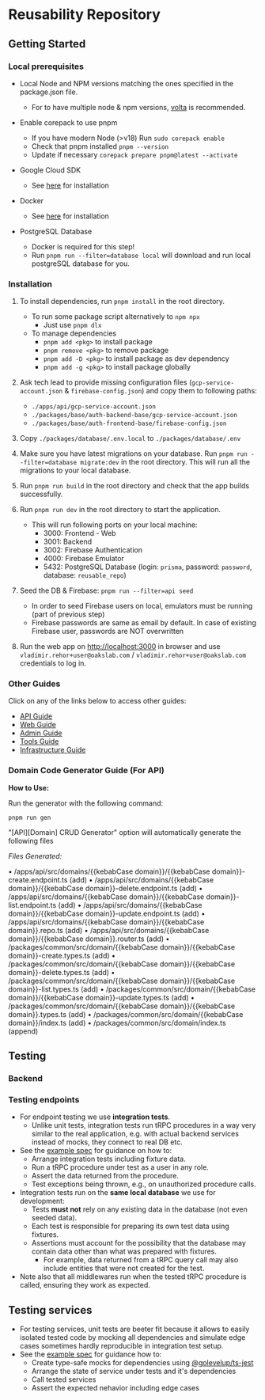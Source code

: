 # Reusability Repository

## Getting Started

### Local prerequisites

- Local Node and NPM versions matching the ones specified in the package.json file.

  - For to have multiple node & npm versions, [volta](https://volta.sh/) is recommended.

- Enable corepack to use pnpm

  - If you have modern Node (>v18) Run `sudo corepack enable`
  - Check that pnpm installed `pnpm --version`
  - Update if necessary `corepack prepare pnpm@latest --activate`

- Google Cloud SDK

  - See [here](https://cloud.google.com/sdk/docs/install) for installation

- Docker

  - See [here](https://www.docker.com/) for installation

- PostgreSQL Database
  - Docker is required for this step!
  - Run `pnpm run --filter=database local` will download and run local postgreSQL database for you.

### Installation

1. To install dependencies, run `pnpm install` in the root directory.

   - To run some package script alternatively to `npm npx`
     - Just use `pnpm dlx`
   - To manage dependencies
     - `pnpm add <pkg>` to install package
     - `pnpm remove <pkg>` to remove package
     - `pnpm add -D <pkg>` to install package as dev dependency
     - `pnpm add -g <pkg>` to install package globally

2. Ask tech lead to provide missing configuration files (`gcp-service-account.json` & `firebase-config.json`) and copy them to following paths:

   - `./apps/api/gcp-service-account.json`
   - `./packages/base/auth-backend-base/gcp-service-account.json`
   - `./packages/base/auth-frontend-base/firebase-config.json`

3. Copy `./packages/database/.env.local` to `./packages/database/.env`

4. Make sure you have latest migrations on your database. Run `pnpm run --filter=database migrate:dev` in the root directory. This will run all the migrations to your local database.

5. Run `pnpm run build` in the root directory and check that the app builds successfully.

6. Run `pnpm run dev` in the root directory to start the application.

   - This will run following ports on your local machine:
     - 3000: Frontend - Web
     - 3001: Backend
     - 3002: Firebase Authentication
     - 4000: Firebase Emulator
     - 5432: PostgreSQL Database (login: `prisma`, password: `password`, database: `reusable_repo`)

7. Seed the DB & Firebase: `pnpm run --filter=api seed`

   - In order to seed Firebase users on local, emulators must be running (part of previous step)
   - Firebase passwords are same as email by default. In case of existing Firebase user, passwords are NOT overwritten

8. Run the web app on [http://localhost:3000](http://localhost:3000) in browser and use `vladimir.rehor+user@oakslab.com` / `vladimir.rehor+user@oakslab.com` credentials to log in.

### Other Guides

Click on any of the links below to access other guides:

- [API Guide](/apps/api/README.md)
- [Web Guide](/apps/web/README.md)
- [Admin Guide](/apps/admin/README.md)
- [Tools Guide](/tools/README.md)
- [Infrastructure Guide](infra/README.md)

### Domain Code Generator Guide (For API)

**How to Use:**

Run the generator with the following command:

```
pnpm run gen
```

"[API][Domain] CRUD Generator" option will automatically generate the following files

_Files Generated:_

• /apps/api/src/domains/{{kebabCase domain}}/{{kebabCase domain}}-create.endpoint.ts (add)
• /apps/api/src/domains/{{kebabCase domain}}/{{kebabCase domain}}-delete.endpoint.ts (add)
• /apps/api/src/domains/{{kebabCase domain}}/{{kebabCase domain}}-list.endpoint.ts (add)
• /apps/api/src/domains/{{kebabCase domain}}/{{kebabCase domain}}-update.endpoint.ts (add)
• /apps/api/src/domains/{{kebabCase domain}}/{{kebabCase domain}}.repo.ts (add)
• /apps/api/src/domains/{{kebabCase domain}}/{{kebabCase domain}}.router.ts (add)
• /packages/common/src/domain/{{kebabCase domain}}/{{kebabCase domain}}-create.types.ts (add)
• /packages/common/src/domain/{{kebabCase domain}}/{{kebabCase domain}}-delete.types.ts (add)
• /packages/common/src/domain/{{kebabCase domain}}/{{kebabCase domain}}-list.types.ts (add)
• /packages/common/src/domain/{{kebabCase domain}}/{{kebabCase domain}}-update.types.ts (add)
• /packages/common/src/domain/{{kebabCase domain}}/{{kebabCase domain}}.types.ts (add)
• /packages/common/src/domain/{{kebabCase domain}}/index.ts (add)
• /packages/common/src/domain/index.ts (append)

## Testing

### Backend

### Testing endpoints

- For endpoint testing we use **integration tests**.
  - Unlike unit tests, integration tests run tRPC procedures in a way very similar to the real application, e.g. with actual backend services instead of mocks, they connect to real DB etc.
- See the [example spec](./apps/api/src/domains/user/user-list.endpoint.spec.ts) for guidance on how to:
  - Arrange integration tests including fixture data.
  - Run a tRPC procedure under test as a user in any role.
  - Assert the data returned from the procedure.
  - Test exceptions being thrown, e.g., on unauthorized procedure calls.
- Integration tests run on the **same local database** we use for development:
  - Tests **must not** rely on any existing data in the database (not even seeded data).
  - Each test is responsible for preparing its own test data using fixtures.
  - Assertions must account for the possibility that the database may contain data other than what was prepared with fixtures.
    - For example, data returned from a tRPC query call may also include entities that were not created for the test.
- Note also that all middlewares run when the tested tRPC procedure is called, ensuring they work as expected.

## Testing services

- For testing services, unit tests are beeter fit because it allows to easily isolated tested code by mocking all dependencies and simulate edge cases sometimes hardly reproducible in integration test setup.
- See the [example spec](./apps/api/src/lib/db/transactionService.ts) for guidance how to:
  - Create type-safe mocks for dependencies using [@golevelup/ts-jest](https://github.com/golevelup/nestjs/tree/master/packages/testing/ts-jest#creating-mocks)
  - Arrange the state of service under tests and it's dependencies
  - Call tested services
  - Assert the expected nehavior including edge cases
